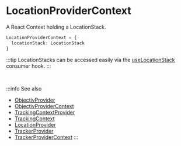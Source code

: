 # LocationProviderContext

A React Context holding a LocationStack.

```ts
LocationProviderContext = {
  locationStack: LocationStack
}
```

:::tip
LocationStacks can be accessed easily via the [useLocationStack](/tracking/react-native/api-reference/hooks/consumers/useLocationStack.md) consumer hook.
:::

<br />

:::info See also
- [ObjectivProvider](/tracking/react-native/api-reference/providers/ObjectivProvider.md)
- [ObjectivProviderContext](/tracking/react-native/api-reference/providers/ObjectivProviderContext.md)
- [TrackingContextProvider](/tracking/react-native/api-reference/providers/TrackingContextProvider.md)
- [TrackingContext](/tracking/react-native/api-reference/providers/TrackingContext.md)
- [LocationProvider](/tracking/react-native/api-reference/providers/LocationProvider.md)
- [TrackerProvider](/tracking/react-native/api-reference/providers/TrackerProvider.md)
- [TrackerProviderContext](/tracking/react-native/api-reference/providers/TrackerProviderContext.md)
:::
